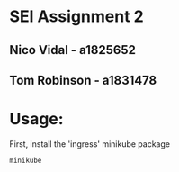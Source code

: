 # SEI Assignment 2

## Nico Vidal - a1825652
## Tom Robinson - a1831478


# Usage:

First, install the 'ingress' minikube package

``` shell
minikube
```
